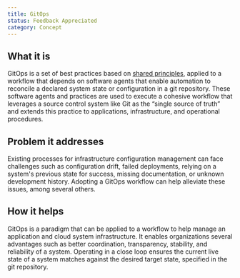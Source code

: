 ```yaml
---
title: GitOps
status: Feedback Appreciated
category: Concept
---
```


## What it is

GitOps is a set of best practices based on [shared principles](https://opengitops.dev/), 
applied to a workflow that depends on software agents that 
enable automation to reconcile a declared system state or configuration in a git repository.
These software agents and practices are used to execute a cohesive workflow that 
leverages a source control system like Git as the “single source of truth” and 
extends this practice to applications, infrastructure, and operational procedures.

## Problem it addresses

Existing processes for infrastructure configuration management can face challenges 
such as configuration drift, failed deployments, relying on a system's previous state for success, 
missing documentation, or unknown development history.
Adopting a GitOps workflow can help alleviate these issues, among several others.

## How it helps

GitOps is a paradigm that can be applied to a workflow 
to help manage an application and cloud system infrastructure. 
It enables organizations several advantages 
such as better coordination, transparency, stability, and reliability of a system.
Operating in a close loop ensures the current live state of a system matches 
against the desired target state, specified in the git repository.

